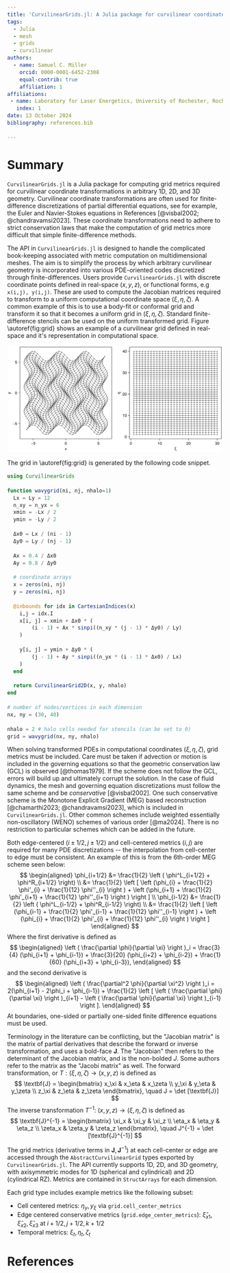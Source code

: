 ```yaml
---
title: 'CurvilinearGrids.jl: A Julia package for curvilinear coordinate transformations'
tags:
  - Julia
  - mesh
  - grids
  - curvilinear
authors:
  - name: Samuel C. Miller
    orcid: 0000-0001-6452-2308
    equal-contrib: true
    affiliation: 1
affiliations:
 - name: Laboratory for Laser Energetics, University of Rochester, Rochester, NY USA
   index: 1
date: 13 October 2024
bibliography: references.bib

---
```


# Summary

`CurvilinearGrids.jl` is a Julia package for computing grid metrics required for curvilinear coordinate transformations in arbitrary 1D, 2D, and 3D geometry. Curvilinear coordinate transformations are often used for finite-difference discretizations of partial differential equations, see for example, the Euler and Navier-Stokes equations in References [@visbal2002; @chandravamsi2023]. These coordinate transformations need to adhere to strict conservation laws that make the computation of grid metrics more difficult that simple finite-difference methods.

The API in `CurvilinearGrids.jl`  is designed to handle the complicated book-keeping associated with metric computation on multidimensional meshes. The aim is to simplify the process by which arbitrary curvilinear geometry is incorporated into various PDE-oriented codes discretized through finite-differences. Users provide `CurvilinearGrids.jl` with discrete coordinate points defined in real-space $(x,y,z)$, or functional forms, e.g `x(i,j), y(i,j)`. These are used to compute the Jacobian matrices required to transform to a uniform computational coordinate space $(\xi,\eta,\zeta)$. A common example of this is to use a body-fit or conformal grid and transform it so that it becomes a uniform grid in $(\xi,\eta,\zeta)$. Standard finite-difference stencils can be used on the uniform transformed grid. Figure \autoref{fig:grid} shows an example of a curvilinear grid defined in real-space and it's representation in computational space. 

![Curvilinear grid transformation.\label{fig:grid}](mesh.png)

The grid in \autoref{fig:grid} is generated by the following code snippet.
```julia
using CurvilinearGrids

function wavygrid(ni, nj, nhalo=1)
  Lx = Ly = 12
  n_xy = n_yx = 6
  xmin = -Lx / 2
  ymin = -Ly / 2

  Δx0 = Lx / (ni - 1)
  Δy0 = Ly / (nj - 1)

  Ax = 0.4 / Δx0
  Ay = 0.8 / Δy0

  # coordinate arrays
  x = zeros(ni, nj)
  y = zeros(ni, nj)

  @inbounds for idx in CartesianIndices(x)
    i,j = idx.I
    x[i, j] = xmin + Δx0 * (
        (i - 1) + Ax * sinpi((n_xy * (j - 1) * Δy0) / Ly)
    )
      
    y[i, j] = ymin + Δy0 * (
        (j - 1) + Ay * sinpi((n_yx * (i - 1) * Δx0) / Lx)
    )
  end

  return CurvilinearGrid2D(x, y, nhalo)
end

# number of nodes/vertices in each dimension
nx, ny = (30, 40)

nhalo = 2 # halo cells needed for stencils (can be set to 0)
grid = wavygrid(nx, ny, nhalo)
```

When solving transformed PDEs in computational coordinates ($\xi,\eta,\zeta$), grid metrics must be included. Care must be taken if advection or motion is included in the governing equations so that the geometric conservation law (GCL) is observed [@thomas1979]. If the scheme does not follow the GCL, errors will build up and ultimately corrupt the solution. In the case of fluid dynamics, the mesh and governing equation discretizations must follow the same scheme and be *conservative* [@visbal2002]. One such conservative scheme is the Monotone Explicit Gradient (MEG) based reconstruction [@chamarthi2023; @chandravamsi2023], which is included in `CurvilinearGrids.jl`. Other common schemes include weighted essentially non-oscillatory (WENO) schemes of various order [@ma2024]. There is no restriction to particular schemes which can be added in the future.

Both edge-centered $(i\pm1/2, j\pm1/2)$ and cell-centered metrics $(i,j)$ are required for many PDE discretizations -- the interpolation from cell-center to edge must be consistent. An example of this is from the 6th-order MEG scheme seen below: 
$$
\begin{aligned}
\phi_{i+1/2} &= \frac{1}{2} \left ( \phi^L_{i+1/2} + \phi^R_{i+1/2} \right) \\
             &= \frac{1}{2} \left [ 
                \left (\phi_{i} + \frac{1}{2} \phi'_{i} + \frac{1}{12} \phi''_{i} \right ) +
                \left (\phi_{i+1} + \frac{1}{2} \phi'_{i+1} + \frac{1}{12} \phi''_{i+1} \right )
             \right ]
\\
\phi_{i-1/2} &= \frac{1}{2} \left ( \phi^L_{i-1/2} + \phi^R_{i-1/2} \right) \\
             &= \frac{1}{2} \left [ 
                \left (\phi_{i-1} + \frac{1}{2} \phi'_{i-1} + \frac{1}{12} \phi''_{i-1} \right ) +
                \left (\phi_{i} + \frac{1}{2} \phi'_{i} + \frac{1}{12} \phi''_{i} \right )
             \right ]
\end{aligned}
$$
Where the first derivative is defined as
$$
\begin{aligned}
 \left ( \frac{\partial \phi}{\partial \xi} \right )_i  = 
 \frac{3}{4}  (\phi_{i+1} + \phi_{i-1}) +
 \frac{3}{20} (\phi_{i+2} + \phi_{i-2}) +
 \frac{1}{60} (\phi_{i+3} + \phi_{i-3}),
\end{aligned}
$$
and the second derivative is
$$
\begin{aligned}
 \left ( \frac{\partial^2 \phi}{\partial \xi^2} \right )_i  = 
 2(\phi_{i+1} - 2\phi_i + \phi_{i-1}) +
 \frac{1}{2} \left [ \left ( \frac{\partial \phi}{\partial \xi} \right )_{i+1} - 
 \left ( \frac{\partial \phi}{\partial \xi} \right )_{i-1} \right ].
\end{aligned}
$$
At boundaries, one-sided or partially one-sided finite difference equations must be used.

Terminology in the literature can be conflicting, but the "Jacobian matrix" is the matrix of partial derivatives that describe the forward or inverse transformation, and uses a bold-face $\textbf{J}$. The "Jacobian" then refers to the determinant of the Jacobian matrix, and is the non-bolded $J$. Some authors refer to the matrix as the "Jacobi matrix" as well. The forward transformation, or $T: (\xi,\eta,\zeta) \rightarrow (x,y,z)$ is defined as
$$
\textbf{J} = 
\begin{bmatrix}
x_\xi & x_\eta & x_\zeta \\
y_\xi & y_\eta & y_\zeta \\
z_\xi & z_\eta & z_\zeta
\end{bmatrix}, \quad J = \det [\textbf{J}]
$$
The inverse transformation $T^{-1}$: $(x,y,z) \rightarrow (\xi,\eta,\zeta)$ is defined as
$$
\textbf{J}^{-1} = 
\begin{bmatrix}
\xi_x   & \xi_y   & \xi_z   \\
\eta_x  & \eta_y  & \eta_z  \\
\zeta_x & \zeta_y & \zeta_z
\end{bmatrix}, \quad J^{-1} = \det [\textbf{J}^{-1}]
$$

The grid metrics (derivative terms in $\textbf{J}, \textbf{J}^{-1}$) at each cell-center or edge are accessed through the `AbstractCurvilinearGrid` types exported by `CurvilinearGrids.jl`. The API currently supports 1D, 2D, and 3D geometry, with axisymmetric modes for 1D (spherical and cylindrical) and 2D (cylindrical RZ). Metrics are contained in `StructArrays` for each dimension.

Each grid type includes example metrics like the following subset:

- Cell centered metrics: $\eta_y, y_\xi$ via `grid.cell_center_metrics`
- Edge centered conservative metrics (`grid.edge_center_metrics`): $\hat{\xi}_{x1}, \hat{\xi}_{x2}, \hat{\xi}_{x3}$ at $i+1/2, j+1/2, k+1/2$
- Temporal metrics: $\xi_t, \eta_t, \zeta_t$ 

# References